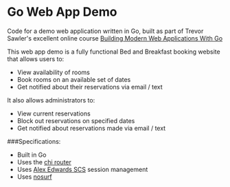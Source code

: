 # Go Web App Demo

Code for a demo web application written in Go, built as part of Trevor Sawler's excellent online course [Building Modern Web Applications With Go](https://www.udemy.com/course/building-modern-web-applications-with-go)

This web app demo is a fully functional Bed and Breakfast booking website that allows users to:
- View availability of rooms
- Book rooms on an available set of dates
- Get notified about their reservations via email / text

It also allows administrators to:
- View current reservations
- Block out reservations on specified dates
- Get notified about reservations made via email / text

###Specifications:
- Built in Go
- Uses the [chi router](https://github.com/go-chi-chi)
- Uses [Alex Edwards SCS](https://github.com/alexedwards/scs/v2) session management
- Uses [nosurf](https://github.com/justinas/nosurf)